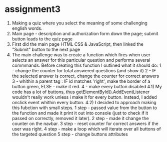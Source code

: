 # assignment3
1) Making a quiz where you select the meaning of some challenging english words.
2) Main page - description and authorization form down the page; submit button leads to the quiz page
3) First did the main page HTML CSS & JavaScript, then linked the "Submit" button to the next page
4) The main challenge was to create a function which fires when user selects an answer for this particular question and performs several commmands. Before creating this function I outlined what it should do:
 1 - change the counter for total answered questions (and show it)
 2 - IF the selected answer is correct, change the counter for correct answers
 3 - whithin a parent tag : IF id matches 'right', make the border of a button green, ELSE - make it red. 
 4 - make every button disabled
 4.1) My code has a lot of buttons, thus getElementById().AddEventListener wouldn't really work unless i make it for every button. Instead, I added onclick event whithin every button.
 4.2) I decided to approach making this fubction with small steps.
 1 step - passed value from the button to the function and made it print it out into console (just to check if it passed on correctly, removed it later). 
 2 step - made it change the counter on the navbar.
 3 step - reset counter for correct answers if the user was right.
 4 step - make a loop which will iterate over all buttons of the targeted question
 5 step - change buttons attributes 
